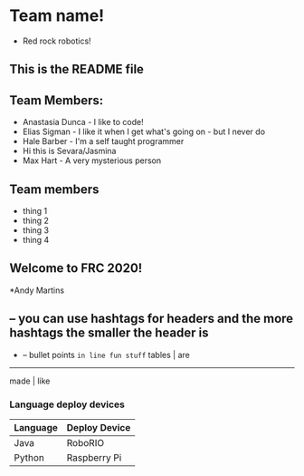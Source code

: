 
# Team name!
* Red rock robotics!
  
## This is the README file

## Team Members:  
* Anastasia Dunca - I like to code!
* Elias Sigman - I like it when I get what's going on - but I never do
* Hale Barber - I'm a self taught programmer
* Hi this is Sevara/Jasmina
* Max Hart - A very mysterious person

## Team members 
* thing 1
* thing 2   
* thing 3   
* thing 4   

## Welcome to FRC 2020!
*Andy Martins


## – you can use hashtags for headers and the more hashtags the smaller the header is
* – bullet points
``in line fun stuff``
tables | are  
------------
made | like

### Language deploy devices 
| Language | Deploy Device |
| :----- | :---- |
| Java | RoboRIO |
| Python | Raspberry Pi |


